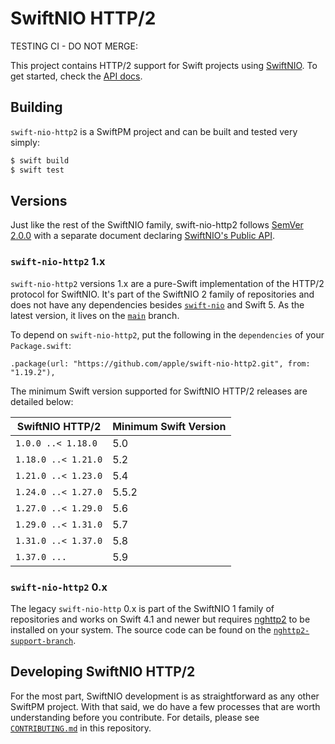# SwiftNIO HTTP/2

TESTING CI - DO NOT MERGE:

This project contains HTTP/2 support for Swift projects using [SwiftNIO](https://github.com/apple/swift-nio). To get started, check the [API docs](https://swiftpackageindex.com/apple/swift-nio-http2/main/documentation/niohttp2).

## Building

`swift-nio-http2` is a SwiftPM project and can be built and tested very simply:

```bash
$ swift build
$ swift test
```

## Versions

Just like the rest of the SwiftNIO family, swift-nio-http2 follows [SemVer 2.0.0](https://semver.org/#semantic-versioning-200) with a separate document
declaring [SwiftNIO's Public API](https://github.com/apple/swift-nio/blob/main/docs/public-api.md).

### `swift-nio-http2` 1.x

`swift-nio-http2` versions 1.x are a pure-Swift implementation of the HTTP/2 protocol for SwiftNIO. It's part of the SwiftNIO 2 family of repositories and does not have any dependencies besides [`swift-nio`](https://github.com/apple/swift-nio) and Swift 5. As the latest version, it lives on the [`main`](https://github.com/apple/swift-nio-http2) branch.

To depend on `swift-nio-http2`, put the following in the `dependencies` of your `Package.swift`:

    .package(url: "https://github.com/apple/swift-nio-http2.git", from: "1.19.2"),

The minimum Swift version supported for SwiftNIO HTTP/2 releases are detailed below:

SwiftNIO HTTP/2     | Minimum Swift Version
--------------------|----------------------
`1.0.0 ..< 1.18.0`  | 5.0
`1.18.0 ..< 1.21.0` | 5.2
`1.21.0 ..< 1.23.0` | 5.4
`1.24.0 ..< 1.27.0` | 5.5.2
`1.27.0 ..< 1.29.0` | 5.6
`1.29.0 ..< 1.31.0` | 5.7
`1.31.0 ..< 1.37.0` | 5.8
`1.37.0 ...`        | 5.9

### `swift-nio-http2` 0.x

The legacy `swift-nio-http` 0.x is part of the SwiftNIO 1 family of repositories and works on Swift 4.1 and newer but requires [nghttp2](https://nghttp2.org) to be installed on your system. The source code can be found on the [`nghttp2-support-branch`](https://github.com/apple/swift-nio-http2/tree/nghttp2-support-branch).


## Developing SwiftNIO HTTP/2

For the most part, SwiftNIO development is as straightforward as any other SwiftPM project. With that said, we do have a few processes that are worth understanding before you contribute. For details, please see [`CONTRIBUTING.md`](/CONTRIBUTING.md) in this repository.

